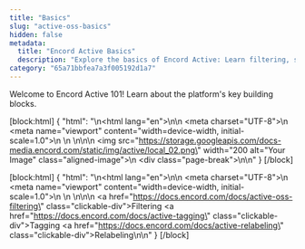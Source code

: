 ```yaml
---
title: "Basics"
slug: "active-oss-basics"
hidden: false
metadata: 
  title: "Encord Active Basics"
  description: "Explore the basics of Encord Active: Learn filtering, sorting, issue and prediction shortcuts, and Collections - essential platform features explained."
category: "65a71bbfea7a3f005192d1a7"
---
```


Welcome to Encord Active 101! Learn about the platform's key building blocks.

[block:html]
{
  "html": "<!DOCTYPE html>\n<html lang=\"en\">\n<head>\n    <meta charset=\"UTF-8\">\n    <meta name=\"viewport\" content=\"width=device-width, initial-scale=1.0\">\n    <title>Aligned Image with Page Break</title>\n    <style>\n        .aligned-image {\n            display: block;\n            margin: auto; /* This centers the image */\n        }\n\n        .page-break {\n            page-break-after: always; /* This adds a page break after the image */\n        }\n    </style>\n</head>\n<body>\n    <img src=\"https://storage.googleapis.com/docs-media.encord.com/static/img/active/local_02.png\" width=\"200 alt=\"Your Image\" class=\"aligned-image\">\n    <div class=\"page-break\"></div>\n</body>\n</html>"
}
[/block]

[block:html]
{
  "html": "<!DOCTYPE html>\n<html lang=\"en\">\n<head>\n    <meta charset=\"UTF-8\">\n    <meta name=\"viewport\" content=\"width=device-width, initial-scale=1.0\">\n    <title>Clickable Div</title>\n    <style>\n        .clickable-div {\n            display: inline-block;\n            width: 200px;\n            height: 50px;\n            background-color: #ffffff;\n            border: solid;\n            text-align: center;\n            line-height: 50px;\n            color: #000000;\n            text-decoration: none;\n            margin: 10px;\n        }\n\n        .clickable-div:hover {\n            background-color: #ededff;\n        }\n    </style>\n</head>\n<body>\n    <a href=\"https://docs.encord.com/docs/active-oss-filtering\" class=\"clickable-div\">Filtering</a> <a href=\"https://docs.encord.com/docs/active-tagging\" class=\"clickable-div\">Tagging</a> <a href=\"https://docs.encord.com/docs/active-relabeling\" class=\"clickable-div\">Relabeling</a>\n</body>\n</html>"
}
[/block]

<!---
[//]: # (TODO add the references to the sections when the content is available in the product)
[//]: # (- [Exporting]&#40;https://docs.encord.com/docs/active-exporting&#41;)
[//]: # (- [Versioning]&#40;https://docs.encord.com/docs/active-versioning&#41;)
--->